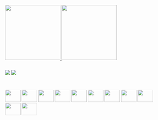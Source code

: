 <!--### Hi there 👋-->

<!--
**JonatasCaetano/JonatasCaetano** is a ✨ _special_ ✨ repository because its `README.md` (this file) appears on your GitHub profile.

Here are some ideas to get you started:

- 🔭 I’m currently working on ...
- 🌱 I’m currently learning ...
- 👯 I’m looking to collaborate on ...
- 🤔 I’m looking for help with ...
- 💬 Ask me about ...
- 📫 How to reach me: ...
- 😄 Pronouns: ...
- ⚡ Fun fact: ...
-->

##

<div align="start">
  <a href="https://github.com/JonatasCaetano">
  <img height="180em" src="https://github-readme-stats.vercel.app/api?username=JonatasCaetano&show_icons=true&theme=codeSTACKr&include_all_commits=true&count_private=true"/>
  <img height="180em" src="https://github-readme-stats.vercel.app/api/top-langs/?username=JonatasCaetano&layout=compact&langs_count=7&theme=codeSTACKr"/>
</div>

##  
  
 <a href = "mailto:jonatas.calves@gmail.com"><img src="https://img.shields.io/badge/-Gmail-%23333?style=for-the-badge&logo=gmail&logoColor=white" target="_blank"></a>
  <a href="https://www.linkedin.com/in/jonatas-c-29a64b227" target="_blank"><img src="https://img.shields.io/badge/-LinkedIn-%230077B5?style=for-the-badge&logo=linkedin&logoColor=white" target="_blank"></a> 
  
##
  
<div style="display: inline_block"><br>

  <img  height="40" width="50" src="https://cdn.jsdelivr.net/gh/devicons/devicon/icons/flutter/flutter-original.svg" />         

  <img  height="40" width="50" src="https://cdn.jsdelivr.net/gh/devicons/devicon/icons/dart/dart-original.svg" />
  
  <img  height="40" width="50" src="https://cdn.jsdelivr.net/gh/devicons/devicon/icons/java/java-original.svg" />
          
  <img  height="40" width="50" src="https://cdn.jsdelivr.net/gh/devicons/devicon/icons/spring/spring-original.svg" />
  
  <img  height="40" width="50"  src="https://cdn.jsdelivr.net/gh/devicons/devicon/icons/html5/html5-original.svg" />       
  
  <img height="40" width="50"  src="https://cdn.jsdelivr.net/gh/devicons/devicon/icons/css3/css3-original.svg" />
  
  <img height="40" width="50" src="https://cdn.jsdelivr.net/gh/devicons/devicon/icons/bootstrap/bootstrap-original.svg" />
  
  <img height="40" width="50" src="https://cdn.jsdelivr.net/gh/devicons/devicon/icons/javascript/javascript-original.svg" />

  <img height="40" width="50" src="https://cdn.jsdelivr.net/gh/devicons/devicon/icons/vuejs/vuejs-original.svg" />
                
  <img height="40" width="50" src="https://cdn.jsdelivr.net/gh/devicons/devicon/icons/php/php-original.svg" />
  
  <img height="40" width="50" src="https://cdn.jsdelivr.net/gh/devicons/devicon/icons/laravel/laravel-plain.svg" />
                  
          
          
          
  
</div>  
          
          
          


